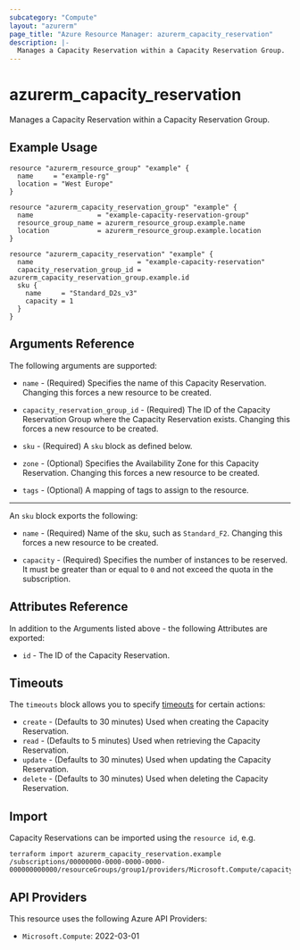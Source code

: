 ```yaml
---
subcategory: "Compute"
layout: "azurerm"
page_title: "Azure Resource Manager: azurerm_capacity_reservation"
description: |-
  Manages a Capacity Reservation within a Capacity Reservation Group.
---
```


# azurerm_capacity_reservation

Manages a Capacity Reservation within a Capacity Reservation Group.

## Example Usage

```hcl
resource "azurerm_resource_group" "example" {
  name     = "example-rg"
  location = "West Europe"
}

resource "azurerm_capacity_reservation_group" "example" {
  name                = "example-capacity-reservation-group"
  resource_group_name = azurerm_resource_group.example.name
  location            = azurerm_resource_group.example.location
}

resource "azurerm_capacity_reservation" "example" {
  name                          = "example-capacity-reservation"
  capacity_reservation_group_id = azurerm_capacity_reservation_group.example.id
  sku {
    name     = "Standard_D2s_v3"
    capacity = 1
  }
}
```

## Arguments Reference

The following arguments are supported:

* `name` - (Required) Specifies the name of this Capacity Reservation. Changing this forces a new resource to be created.

* `capacity_reservation_group_id` - (Required) The ID of the Capacity Reservation Group where the Capacity Reservation exists. Changing this forces a new resource to be created.

* `sku` - (Required) A `sku` block as defined below.

* `zone` - (Optional) Specifies the Availability Zone for this Capacity Reservation. Changing this forces a new resource to be created.

* `tags` - (Optional) A mapping of tags to assign to the resource.

---

An `sku` block exports the following:

* `name` - (Required) Name of the sku, such as `Standard_F2`. Changing this forces a new resource to be created.

* `capacity` - (Required) Specifies the number of instances to be reserved. It must be greater than or equal to `0` and not exceed the quota in the subscription.

## Attributes Reference

In addition to the Arguments listed above - the following Attributes are exported:

* `id` - The ID of the Capacity Reservation.

## Timeouts

The `timeouts` block allows you to specify [timeouts](https://www.terraform.io/language/resources/syntax#operation-timeouts) for certain actions:

* `create` - (Defaults to 30 minutes) Used when creating the Capacity Reservation.
* `read` - (Defaults to 5 minutes) Used when retrieving the Capacity Reservation.
* `update` - (Defaults to 30 minutes) Used when updating the Capacity Reservation.
* `delete` - (Defaults to 30 minutes) Used when deleting the Capacity Reservation.

## Import

Capacity Reservations can be imported using the `resource id`, e.g.

```shell
terraform import azurerm_capacity_reservation.example /subscriptions/00000000-0000-0000-0000-000000000000/resourceGroups/group1/providers/Microsoft.Compute/capacityReservationGroups/capacityReservationGroup1/capacityReservations/capacityReservation1
```

## API Providers
<!-- This section is generated, changes will be overwritten -->
This resource uses the following Azure API Providers:

* `Microsoft.Compute`: 2022-03-01
